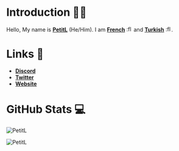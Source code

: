 # Introduction 👨‍🦰
Hello, My name is **[PetitL](https://en.wikipedia.org/wiki/Leviathan)** (He/Him). I am **[French](https://en.wikipedia.org/wiki/France)** <img src="https://static.wikia.nocookie.net/cyberpunk/images/9/92/Drapeau_de_la_France.png/revision/latest?cb=20201108180418&path-prefix=fr" height="15" width="15" title=":flag_np:" /> and **[Turkish](https://en.wikipedia.org/wiki/Turkey)** <img src="https://upload.wikimedia.org/wikipedia/commons/b/b4/Flag_of_Turkey.svg" height="15" width="15" title=":flag_np:" />.

# Links 📎
- **[Discord](https://discord.gg/kwQb2CeRam)**
- **[Twitter](https://twitter.com/PetitL7)**
- **[Website](https://nazery.rh-web.eu)**

# GitHub Stats 💻

![PetitL](https://github-readme-stats.vercel.app/api?username=PetitL&show_icons=true&theme=tokyonight&hide=["issues"])

![PetitL](https://github-readme-stats.vercel.app/api/top-langs?username=PetitL&show_icons=true&theme=tokyonight&layout=compact)

<!--
**PetitL/PetitL** is a ✨ _special_ ✨ repository because its `README.md` (this file) appears on your GitHub profile.

Here are some ideas to get you started:

- 🔭 I’m currently working on ...
- 🌱 I’m currently learning ...
- 👯 I’m looking to collaborate on ...
- 🤔 I’m looking for help with ...
- 💬 Ask me about ...
- 📫 How to reach me: ...
- 😄 Pronouns: ...
- ⚡ Fun fact: ...
-->

